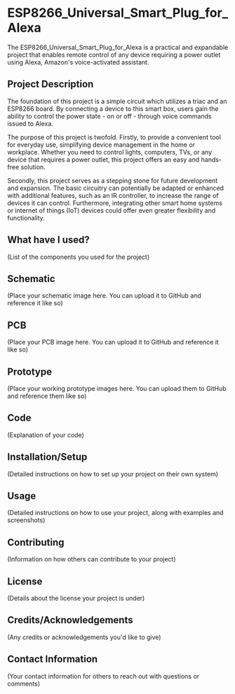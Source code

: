 # ESP8266_Universal_Smart_Plug_for_Alexa

The ESP8266_Universal_Smart_Plug_for_Alexa is a practical and expandable project that enables remote control of any device requiring a power outlet using Alexa, Amazon's voice-activated assistant. 

## Project Description

The foundation of this project is a simple circuit which utilizes a triac and an ESP8266 board. By connecting a device to this smart box, users gain the ability to control the power state - on or off - through voice commands issued to Alexa.

The purpose of this project is twofold. Firstly, to provide a convenient tool for everyday use, simplifying device management in the home or workplace. Whether you need to control lights, computers, TVs, or any device that requires a power outlet, this project offers an easy and hands-free solution.

Secondly, this project serves as a stepping stone for future development and expansion. The basic circuitry can potentially be adapted or enhanced with additional features, such as an IR controller, to increase the range of devices it can control. Furthermore, integrating other smart home systems or internet of things (IoT) devices could offer even greater flexibility and functionality.

## What have I used?

(List of the components you used for the project)

## Schematic

(Place your schematic image here. You can upload it to GitHub and reference it like so)

## PCB

(Place your PCB image here. You can upload it to GitHub and reference it like so)

## Prototype

(Place your working prototype images here. You can upload them to GitHub and reference them like so)

## Code

(Explanation of your code)

## Installation/Setup

(Detailed instructions on how to set up your project on their own system)

## Usage

(Detailed instructions on how to use your project, along with examples and screenshots)

## Contributing

(Information on how others can contribute to your project)

## License

(Details about the license your project is under)

## Credits/Acknowledgements

(Any credits or acknowledgements you'd like to give)

## Contact Information

(Your contact information for others to reach out with questions or comments)

